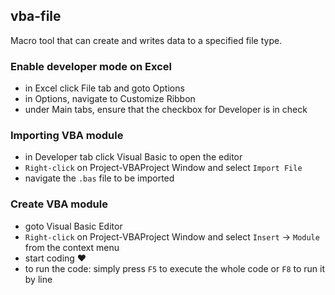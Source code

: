 ## vba-file
Macro tool that can create and writes data to a specified file type.

### Enable developer mode on Excel

- in Excel click File tab and goto Options
- in Options, navigate to Customize Ribbon
- under Main tabs, ensure that the checkbox for Developer is in check

### Importing VBA module

- in Developer tab click Visual Basic to open the editor
- `Right-click` on Project-VBAProject Window and select `Import File` <br>
- navigate the `.bas` file to be imported <br>

### Create VBA module

- goto Visual Basic Editor <br>
- `Right-click` on Project-VBAProject Window and select `Insert` &rarr; `Module` from the context menu <br>
- start coding :heart: <br>
- to run the code: simply press `F5` to execute the whole code or `F8` to run it by line

<!-- comment -->
